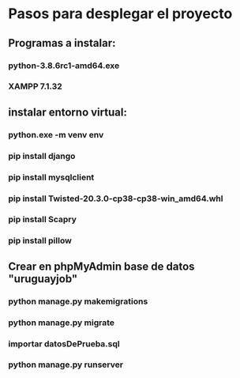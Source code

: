 # Pasos para desplegar el proyecto

## Programas a instalar:

### python-3.8.6rc1-amd64.exe

### XAMPP 7.1.32

## instalar entorno virtual:

### python.exe -m venv env

### pip install django

### pip install mysqlclient

### pip install Twisted-20.3.0-cp38-cp38-win_amd64.whl

### pip install Scapry

### pip install pillow

## Crear en phpMyAdmin base de datos "uruguayjob"

### python manage.py makemigrations

### python manage.py migrate

### importar datosDePrueba.sql

### python manage.py runserver
